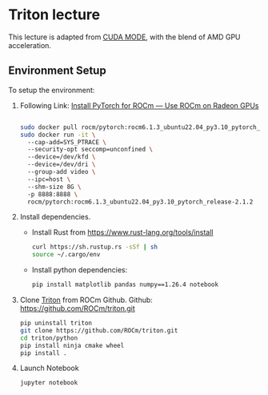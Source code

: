 # Triton lecture

This lecture is adapted from [CUDA MODE](https://github.com/insop/cuda-mode-lectures/tree/main/lecture_014), with the blend of AMD GPU acceleration.

## Environment Setup
To setup the environment:
1. Following Link: [Install PyTorch for ROCm — Use ROCm on Radeon GPUs​](https://rocm.docs.amd.com/projects/radeon/en/latest/docs/install/native_linux/install-pytorch.html)
    ```bash
    
    sudo docker pull rocm/pytorch:rocm6.1.3_ubuntu22.04_py3.10_pytorch_release-2.1.2​
    sudo docker run -it \​
      --cap-add=SYS_PTRACE \​
      --security-opt seccomp=unconfined \​
      --device=/dev/kfd \​
      --device=/dev/dri \​
      --group-add video \​
      --ipc=host \​
      --shm-size 8G \​
      -p 8888:8888 \
      rocm/pytorch:rocm6.1.3_ubuntu22.04_py3.10_pytorch_release-2.1.2
    ```

2. Install dependencies.
   - Install Rust from https://www.rust-lang.org/tools/install
      ```bash
      curl https://sh.rustup.rs -sSf | sh
      source ~/.cargo/env
      ```
   - Install python dependencies:
     ```bash
     pip install matplotlib pandas numpy==1.26.4 notebook
     ```

3. Clone [Triton](https://github.com/ROCm/triton.git ) from ROCm Github. Github: https://github.com/ROCm/triton.git ​
    ```bash
    pip uninstall triton​
    git clone https://github.com/ROCm/triton.git
    cd triton/python​
    pip install ninja cmake wheel
    pip install .
    ```
4. Launch Notebook
   ```bash
   jupyter notebook
   ```
